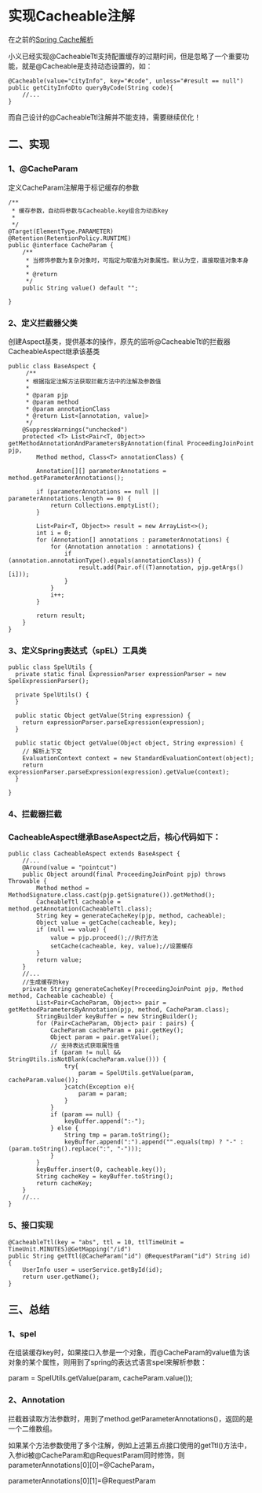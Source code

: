 # 实现Cacheable注解

在之前的[Spring Cache解析](../Spring%20Cache解析/Spring%20Cache解析.md)

小义已经实现@CacheableTtl支持配置缓存的过期时间，但是忽略了一个重要功能，就是@Cacheable是支持动态设置的，如：

```
@Cacheable(value="cityInfo", key="#code", unless="#result == null")
public getCityInfoDto queryByCode(String code){
    //...
}
```

而自己设计的@CacheableTtl注解并不能支持，需要继续优化！

## 二、实现

### 1、@CacheParam

定义CacheParam注解用于标记缓存的参数

```
/**
 * 缓存参数，自动将参数与Cacheable.key组合为动态key
 * 
 */
@Target(ElementType.PARAMETER)
@Retention(RetentionPolicy.RUNTIME)
public @interface CacheParam {
    /**
     * 当修饰参数为复杂对象时，可指定为取值为对象属性。默认为空，直接取值对象本身
     * 
     * @return
     */
    public String value() default "";

}
```



### 2、定义拦截器父类

创建Aspect基类，提供基本的操作，原先的监听@CacheableTtl的拦截器CacheableAspect继承该基类

```
public class BaseAspect {
     /**
     * 根据指定注解方法获取拦截方法中的注解及参数值
     * 
     * @param pjp
     * @param method
     * @param annotationClass
     * @return List<[annotation, value]>
     */
    @SuppressWarnings("unchecked")
    protected <T> List<Pair<T, Object>> getMethodAnnotationAndParametersByAnnotation(final ProceedingJoinPoint pjp,
        Method method, Class<T> annotationClass) {

        Annotation[][] parameterAnnotations = method.getParameterAnnotations();

        if (parameterAnnotations == null || parameterAnnotations.length == 0) {
            return Collections.emptyList();
        }

        List<Pair<T, Object>> result = new ArrayList<>();
        int i = 0;
        for (Annotation[] annotations : parameterAnnotations) {
            for (Annotation annotation : annotations) {
                if (annotation.annotationType().equals(annotationClass)) {
                    result.add(Pair.of((T)annotation, pjp.getArgs()[i]));
                }
            }
            i++;
        }

        return result;
    }
}
```


### 3、定义Spring表达式（spEL）工具类

```
public class SpelUtils {
  private static final ExpressionParser expressionParser = new SpelExpressionParser();

  private SpelUtils() {
  }

  public static Object getValue(String expression) {
    return expressionParser.parseExpression(expression);
  }

  public static Object getValue(Object object, String expression) {
    // 解析上下文
    EvaluationContext context = new StandardEvaluationContext(object);
    return expressionParser.parseExpression(expression).getValue(context);
  }

}
```

### 4、拦截器拦截


### CacheableAspect继承BaseAspect之后，核心代码如下：

```
public class CacheableAspect extends BaseAspect {
    //...
    @Around(value = "pointcut")
    public Object around(final ProceedingJoinPoint pjp) throws Throwable {
        Method method = MethodSignature.class.cast(pjp.getSignature()).getMethod();
        CacheableTtl cacheable = method.getAnnotation(CacheableTtl.class);
        String key = generateCacheKey(pjp, method, cacheable);
        Object value = getCache(cacheable, key);
        if (null == value) {
            value = pjp.proceed();//执行方法
            setCache(cacheable, key, value);//设置缓存
        }
        return value;
    }
    //...
    //生成缓存的key
    private String generateCacheKey(ProceedingJoinPoint pjp, Method method, Cacheable cacheable) {
        List<Pair<CacheParam, Object>> pair = getMethodParametersByAnnotation(pjp, method, CacheParam.class);
        StringBuilder keyBuffer = new StringBuilder();
        for (Pair<CacheParam, Object> pair : pairs) {
            CacheParam cacheParam = pair.getKey();
            Object param = pair.getValue();
            // 支持表达式获取属性值
            if (param != null && StringUtils.isNotBlank(cacheParam.value())) {
                try{
                    param = SpelUtils.getValue(param, cacheParam.value());
                }catch(Exception e){
                    param = param;
                }
            }
            if (param == null) {
                keyBuffer.append(":-");
            } else {
                String tmp = param.toString();
                keyBuffer.append(":").append("".equals(tmp) ? "-" : (param.toString().replace(":", "-")));
            }
        }
        keyBuffer.insert(0, cacheable.key());
        String cacheKey = keyBuffer.toString();
        return cacheKey;
    }
    //...
}
```


### 5、接口实现

```
@CacheableTtl(key = "abs", ttl = 10, ttlTimeUnit = TimeUnit.MINUTES)@GetMapping("/id")
public String getTtl(@CacheParam("id") @RequestParam("id") String id) {
    UserInfo user = userService.getById(id);
    return user.getName();
}
```


## 三、总结


### 1、spel

在组装缓存key时，如果接口入参是一个对象，而@CacheParam的value值为该对象的某个属性，则用到了spring的表达式语言spel来解析参数：

param = SpelUtils.getValue(param, cacheParam.value());

### 2、Annotation

拦截器读取方法参数时，用到了method.getParameterAnnotations()，返回的是一个二维数组。

如果某个方法参数使用了多个注解，例如上述第五点接口使用的getTtl()方法中，入参id被@CacheParam和@RequestParam同时修饰，则parameterAnnotations\[0\]\[0\]=@CacheParam，

parameterAnnotations\[0\]\[1\]=@RequestParam